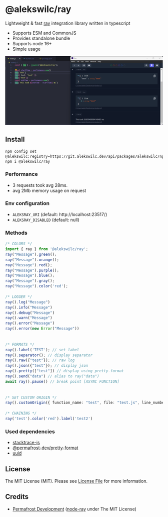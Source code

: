 # @alekswilc/ray

Lightweight & fast [ray](https://myray.app/) integration library written in typescript

- Supports ESM and CommonJS
- Provides standalone bundle
- Supports node 16+
- Simple usage

![](assets/image.png)

## Install

```
npm config set @alekswilc:registry=https://git.alekswilc.dev/api/packages/alekswilc/npm/
npm i @alekswilc/ray
```


### Performance
- 3 requests took avg 28ms.
- avg 2Mb memory usage on request

### Env configuration
- `ALEKSRAY_URI` (default: http://localhost:23517/)
- `ALEKSRAY_DISABLED` (default: null)


### Methods
```ts
/* COLORS */
import { ray } from '@alekswilc/ray';
ray("Message").green();
ray("Message").orange();
ray("Message").red();
ray("Message").purple();
ray("Message").blue();
ray("Message").gray();
ray("Message").color('red');

/* LOGGER */
ray().log("Message")
ray().info("Message")
ray().debug("Message")
ray().warn("Message")
ray().error("Message")
ray().error(new Error("Message"))


/* FORMATS */
ray().label('TEST'); // set label
ray().separator(); // display separator
ray().raw({"test"}); // raw log
ray().json({"test"}); // display json
ray().pretty(["test"]) // display using pretty-format
ray().send("data") // alias to ray("data")
await ray().pause() // break point [ASYNC FUNCTION]


/* SET CUSTOM ORIGIN */
ray().customOrigin({ function_name: "test", file: "test.js", line_number: 1, hostname: "aleks-desktop" }).send("test")

/* CHAINING */
ray('test').color('red').label('test2') 

```

### Used dependencies
- [stacktrace-js](https://github.com/stacktracejs/stacktrace.js)
- [@permafrost-dev/pretty-format](https://github.com/permafrost-dev/pretty-format)
- [uuid](https://github.com/uuidjs/uuid)


## License
The MIT License (MIT). Please see [License File](/LICENSE) for more information.

## Credits
- [Permafrost Development](https://github.com/permafrost-dev) ([node-ray](https://github.com/permafrost-dev/node-ray) under The MIT License)
